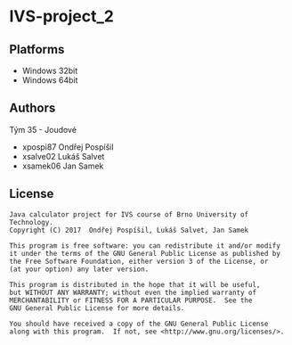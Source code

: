 # IVS-project_2

Platforms
---------

- Windows 32bit
- Windows 64bit

Authors
------

Tým 35 - Joudové
- xpospi87 Ondřej Pospíšil 
- xsalve02 Lukáš Salvet 
- xsamek06 Jan Samek

License
-------
    Java calculator project for IVS course of Brno University of Technology.
    Copyright (C) 2017  Ondřej Pospíšil, Lukáš Salvet, Jan Samek

    This program is free software: you can redistribute it and/or modify
    it under the terms of the GNU General Public License as published by
    the Free Software Foundation, either version 3 of the License, or
    (at your option) any later version.

    This program is distributed in the hope that it will be useful,
    but WITHOUT ANY WARRANTY; without even the implied warranty of
    MERCHANTABILITY or FITNESS FOR A PARTICULAR PURPOSE.  See the
    GNU General Public License for more details.

    You should have received a copy of the GNU General Public License
    along with this program.  If not, see <http://www.gnu.org/licenses/>.
